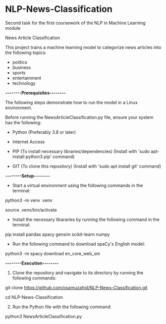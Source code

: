 # NLP-News-Classification
Second task for the first coursework of the NLP in Machine Learning module

News Article Classification

This project trains a machine learning model to categorize news articles into the following topics:

- politics
- business
- sports
- entertainment
- technology

**--------Prerequisites--------**

The following steps demonstrate how to run the model in a Linux environment.

Before running the NewsArticleClassification.py file, ensure your system has the following:


- Python (Preferably 3.8 or later)
  
- Internet Access
  
- PIP (To install necessary libraries/dependencies) (Install with 'sudo apt-install python3 pip' command)
  
- GIT (To clone this repository) (Install with 'sudo apt install git' command)

**--------Setup--------**

- Start a virtual environment using the following commands in the terminal:

python3 -m venv .venv

source .venv/bin/activate

- Install the necessary libararies by running the following command in the terminal:

pip install pandas spacy gensim scikit-learn numpy

- Run the following command to download spaCy's English model:

python3 -m spacy download en_core_web_sm

**--------Execution--------**

1. Clone the repository and navigate to its directory by running the following commands:

git clone https://github.com/osamuzahid/NLP-News-Classification.git

cd NLP-News-Classification

2. Run the Python file with the following command:

python3 NewsArticleClassification.py

   


